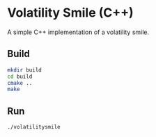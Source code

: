 # Volatility Smile (C++)

A simple C++ implementation of a volatility smile.

## Build

```bash
mkdir build
cd build
cmake ..
make
```

## Run
```
./volatilitysmile
```
